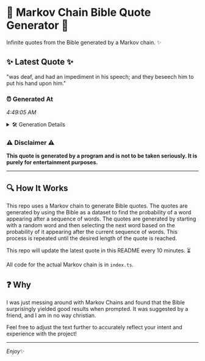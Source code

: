 # 📖 Markov Chain Bible Quote Generator 📖

Infinite quotes from the Bible generated by a Markov chain. ✨

## ✨ Latest Quote ✨
"was deaf, and had an impediment in his speech; and they beseech him to put his hand upon him."

### ⏰ Generated At
*4:49:05 AM*

<details>
    <summary>🛠️ Generation Details</summary>
    <p>
        <strong>🌱 Seed:</strong> was<br>
        <strong>🔄 Iterations:</strong> 18<br>
        <strong>📜 Context History:</strong><br>[ was ]: deaf,<br>[ was, deaf, ]: and<br>[ was, deaf,, and ]: had<br>[ was, deaf,, and, had ]: an<br>[ was, deaf,, and, had, an ]: impediment<br>[ was, deaf,, and, had, an, impediment ]: in<br>[ deaf,, and, had, an, impediment, in ]: his<br>[ and, had, an, impediment, in, his ]: speech;<br>[ had, an, impediment, in, his, speech; ]: and<br>[ an, impediment, in, his, speech;, and ]: they<br>[ impediment, in, his, speech;, and, they ]: beseech<br>[ in, his, speech;, and, they, beseech ]: him<br>[ his, speech;, and, they, beseech, him ]: to<br>[ speech;, and, they, beseech, him, to ]: put<br>[ and, they, beseech, him, to, put ]: his<br>[ they, beseech, him, to, put, his ]: hand<br>[ beseech, him, to, put, his, hand ]: upon<br>[ him, to, put, his, hand, upon ]: him.<br>
    </p>
</details>

### ⚠️ Disclaimer ⚠️
**This quote is generated by a program and is not to be taken seriously. It is purely for entertainment purposes.**

---

## 🔍 How It Works

This repo uses a Markov chain to generate Bible quotes. The quotes are generated by using the Bible as a dataset to find the probability of a word appearing after a sequence of words. The quotes are generated by starting with a random word and then selecting the next word based on the probability of it appearing after the current sequence of words. This process is repeated until the desired length of the quote is reached.

This repo will update the latest quote in this README every 10 minutes. ⏳

All code for the actual Markov chain is in `index.ts`.

## ❓ Why

I was just messing around with Markov Chains and found that the Bible surprisingly yielded good results when prompted. 
It was suggested by a friend, and I am in no way christian.

Feel free to adjust the text further to accurately reflect your intent and experience with the project!

---

*Enjoy*✨
